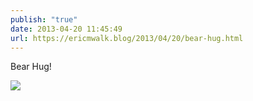 ```yaml
---
publish: "true"
date: 2013-04-20 11:45:49
url: https://ericmwalk.blog/2013/04/20/bear-hug.html
---
```


Bear Hug!

![](https://ericmwalk.blog/uploads/2022/b8586ae6a2.jpg)